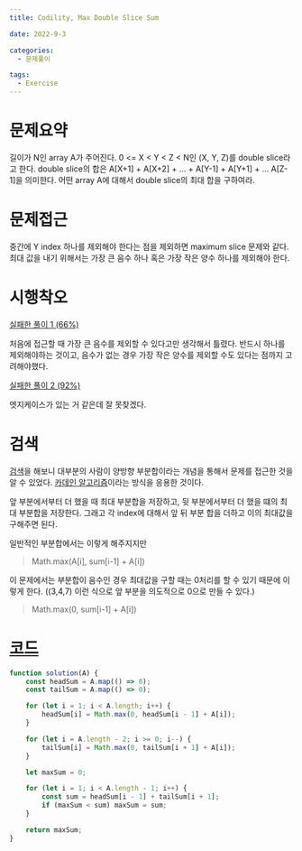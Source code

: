 ```yaml
---
title: Codility, Max Double Slice Sum

date: 2022-9-3

categories:
  - 문제풀이

tags:
  - Exercise
---
```


# 문제요약

길이가 N인 array A가 주어진다. 0 <= X < Y < Z < N인 (X, Y, Z)를 double slice라고 한다. double slice의 합은 A[X+1] + A[X+2] + ... + A[Y-1] + A[Y+1] + ... A[Z-1]을 의미한다. 어떤 array A에 대해서 double slice의 최대 합을 구하여라.

# 문제접근

중간에 Y index 하나를 제외해야 한다는 점을 제외하면 maximum slice 문제와 같다. 최대 값을 내기 위해서는 가장 큰 음수 하나 혹은 가장 작은 양수 하나를 제외해야 한다.

# 시행착오

[실패한 풀이 1 (66%)](https://app.codility.com/demo/results/trainingKSZ9JP-MU5/)

처음에 접근할 때 가장 큰 음수를 제외할 수 있다고만 생각해서 틀렸다. 반드시 하나를 제외해야하는 것이고, 음수가 없는 경우 가장 작은 양수를 제외할 수도 있다는 점까지 고려해야했다.

[실패한 풀이 2 (92%)](https://app.codility.com/demo/results/trainingF5A4DX-YAQ/)

엣지케이스가 있는 거 같은데 잘 못찾겠다.

# 검색

[검색](https://sustainable-dev.tistory.com/25)을 해보니 대부분의 사람이 양방향 부분합이라는 개념을 통해서 문제를 접근한 것을 알 수 있었다.
[카데인 알고리즘](https://sustainable-dev.tistory.com/23?category=809125)이라는 방식을 응용한 것이다.

앞 부분에서부터 더 했을 때 최대 부분합을 저장하고, 뒷 부분에서부터 더 했을 떄의 최대 부분합을 저장한다.
그래고 각 index에 대해서 앞 뒤 부분 합을 더하고 이의 최대값을 구해주면 된다.

일반적인 부분합에서는 이렇게 해주지지만

> Math.max(A[i], sum[i-1] + A[i])

이 문제에서는 부분합이 음수인 경우 최대값을 구할 때는 0처리를 할 수 있기 때문에 이렇게 한다. ((3,4,7) 이런 식으로 앞 부분을 의도적으로 0으로 만들 수 있다.)

> Math.max(0, sum[i-1] + A[i])

# [코드](https://app.codility.com/demo/results/trainingJUDBM7-XF5/)

```javascript
function solution(A) {
	const headSum = A.map(() => 0);
	const tailSum = A.map(() => 0);

	for (let i = 1; i < A.length; i++) {
		headSum[i] = Math.max(0, headSum[i - 1] + A[i]);
	}

	for (let i = A.length - 2; i >= 0; i--) {
		tailSum[i] = Math.max(0, tailSum[i + 1] + A[i]);
	}

	let maxSum = 0;

	for (let i = 1; i < A.length - 1; i++) {
		const sum = headSum[i - 1] + tailSum[i + 1];
		if (maxSum < sum) maxSum = sum;
	}

	return maxSum;
}
```
